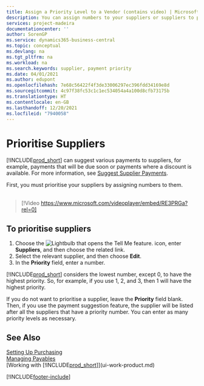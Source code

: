 ```yaml
---
title: Assign a Priority Level to a Vendor (contains video) | Microsoft Docs
description: You can assign numbers to your suppliers or suppliers to prioritise them and facilitate payment suggestions in Business Central.
services: project-madeira
documentationcenter: ''
author: SorenGP
ms.service: dynamics365-business-central
ms.topic: conceptual
ms.devlang: na
ms.tgt_pltfrm: na
ms.workload: na
ms.search.keywords: supplier, payment priority
ms.date: 04/01/2021
ms.author: edupont
ms.openlocfilehash: 7e68c56422f4f3de33006297ec396fdd34169e8d
ms.sourcegitcommit: 4c97f38fc53c1c1ec534054a4a100d8cfb73175b
ms.translationtype: HT
ms.contentlocale: en-GB
ms.lasthandoff: 12/20/2021
ms.locfileid: "7940058"
---
```

# <a name="prioritize-vendors"></a>Prioritise Suppliers
[!INCLUDE[prod_short](includes/prod_short.md)] can suggest various payments to suppliers, for example, payments that will be due soon or payments where a discount is available. For more information, see [Suggest Supplier Payments](payables-how-suggest-vendor-payments.md).

First, you must prioritise your suppliers by assigning numbers to them.
<br><br>
> [!Video https://www.microsoft.com/videoplayer/embed/RE3PRGa?rel=0]

## <a name="to-prioritize-vendors"></a>To prioritise suppliers
1. Choose the ![Lightbulb that opens the Tell Me feature.](media/ui-search/search_small.png "Tell me what you want to do") icon, enter **Suppliers**, and then choose the related link.
2. Select the relevant supplier, and then choose **Edit**.
3. In the **Priority** field, enter a number.

[!INCLUDE[prod_short](includes/prod_short.md)] considers the lowest number, except 0, to have the highest priority. So, for example, if you use 1, 2, and 3, then 1 will have the highest priority.

If you do not want to prioritise a supplier, leave the **Priority** field blank. Then, if you use the payment suggestion feature, the supplier will be listed after all the suppliers that have a priority number. You can enter as many priority levels as necessary.

## <a name="see-also"></a>See Also
[Setting Up Purchasing](purchasing-setup-purchasing.md)  
[Managing Payables](payables-manage-payables.md)  
[Working with [!INCLUDE[prod_short](includes/prod_short.md)]](ui-work-product.md)


[!INCLUDE[footer-include](includes/footer-banner.md)]